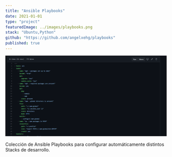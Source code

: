 ```yaml
---
title: "Ansible Playbooks"
date: 2021-01-01
type: "project"
featuredImage: ../images/playbooks.png
stack: "Ubuntu,Python"
github: "https://github.com/angelxehg/playbooks"
published: true
---
```


![Imagen](../images/playbooks.png)

Colección de Ansible Playbooks para configurar automáticamente distintos Stacks de desarrollo.
